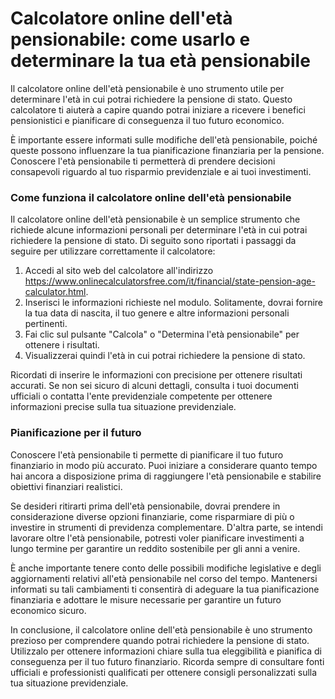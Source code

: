 Calcolatore online dell'età pensionabile: come usarlo e determinare la tua età pensionabile
===========================================================================================

Il calcolatore online dell'età pensionabile è uno strumento utile per determinare l'età in cui potrai richiedere la pensione di stato. Questo calcolatore ti aiuterà a capire quando potrai iniziare a ricevere i benefici pensionistici e pianificare di conseguenza il tuo futuro economico.

È importante essere informati sulle modifiche dell'età pensionabile, poiché queste possono influenzare la tua pianificazione finanziaria per la pensione. Conoscere l'età pensionabile ti permetterà di prendere decisioni consapevoli riguardo al tuo risparmio previdenziale e ai tuoi investimenti.

### Come funziona il calcolatore online dell'età pensionabile

Il calcolatore online dell'età pensionabile è un semplice strumento che richiede alcune informazioni personali per determinare l'età in cui potrai richiedere la pensione di stato. Di seguito sono riportati i passaggi da seguire per utilizzare correttamente il calcolatore:

1. Accedi al sito web del calcolatore all'indirizzo <https://www.onlinecalculatorsfree.com/it/financial/state-pension-age-calculator.html>.
2. Inserisci le informazioni richieste nel modulo. Solitamente, dovrai fornire la tua data di nascita, il tuo genere e altre informazioni personali pertinenti.
3. Fai clic sul pulsante "Calcola" o "Determina l'età pensionabile" per ottenere i risultati.
4. Visualizzerai quindi l'età in cui potrai richiedere la pensione di stato.

Ricordati di inserire le informazioni con precisione per ottenere risultati accurati. Se non sei sicuro di alcuni dettagli, consulta i tuoi documenti ufficiali o contatta l'ente previdenziale competente per ottenere informazioni precise sulla tua situazione previdenziale.

### Pianificazione per il futuro

Conoscere l'età pensionabile ti permette di pianificare il tuo futuro finanziario in modo più accurato. Puoi iniziare a considerare quanto tempo hai ancora a disposizione prima di raggiungere l'età pensionabile e stabilire obiettivi finanziari realistici.

Se desideri ritirarti prima dell'età pensionabile, dovrai prendere in considerazione diverse opzioni finanziarie, come risparmiare di più o investire in strumenti di previdenza complementare. D'altra parte, se intendi lavorare oltre l'età pensionabile, potresti voler pianificare investimenti a lungo termine per garantire un reddito sostenibile per gli anni a venire.

È anche importante tenere conto delle possibili modifiche legislative e degli aggiornamenti relativi all'età pensionabile nel corso del tempo. Mantenersi informati su tali cambiamenti ti consentirà di adeguare la tua pianificazione finanziaria e adottare le misure necessarie per garantire un futuro economico sicuro.

In conclusione, il calcolatore online dell'età pensionabile è uno strumento prezioso per comprendere quando potrai richiedere la pensione di stato. Utilizzalo per ottenere informazioni chiare sulla tua eleggibilità e pianifica di conseguenza per il tuo futuro finanziario. Ricorda sempre di consultare fonti ufficiali e professionisti qualificati per ottenere consigli personalizzati sulla tua situazione previdenziale.